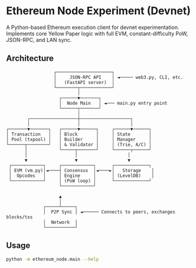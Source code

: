 # Ethereum Node Experiment (Devnet)

A Python-based Ethereum execution client for devnet experimentation. Implements core Yellow Paper logic with full EVM, constant-difficulty PoW, JSON-RPC, and LAN sync.

## Architecture

```text
                  ┌─────────────────────┐
                  │     JSON-RPC API    │ ◄───── web3.py, CLI, etc.
                  │   (FastAPI server)  │
                  └────────┬────────────┘
                           │
                    ┌──────▼───────┐
                    │  Node Main   │ ◄─── main.py entry point
                    └──────┬───────┘
                           │
        ┌──────────────────┼───────────────────┐
        │                  │                   │
┌───────▼───────┐   ┌──────▼──────┐     ┌──────▼──────┐
│ Transaction   │   │ Block       │     │ State       │
│ Pool (txpool) │   │ Builder     │     │ Manager     │
└──────┬────────┘   │ & Validator │     │ (Trie, A/C) │
       │            └─────┬───────┘     └──────┬──────┘
       │                  │                   │
       ▼                  ▼                   ▼
 ┌────────────┐     ┌────────────┐      ┌─────────────┐
 │ EVM (vm.py)│◄────┤ Consensus  │◄────►│   Storage    │
 │  Opcodes   │     │ Engine     │      │ (LevelDB)    │
 └────────────┘     │ (PoW loop) │      └─────────────┘
                    └────────────┘

                    ▲
                    │
              ┌─────┴─────┐
              │  P2P Sync │ ◄────── Connects to peers, exchanges blocks/txs
              │  Network  │
              └───────────┘
```

## Usage

```bash
python -m ethereum_node.main --help
```
